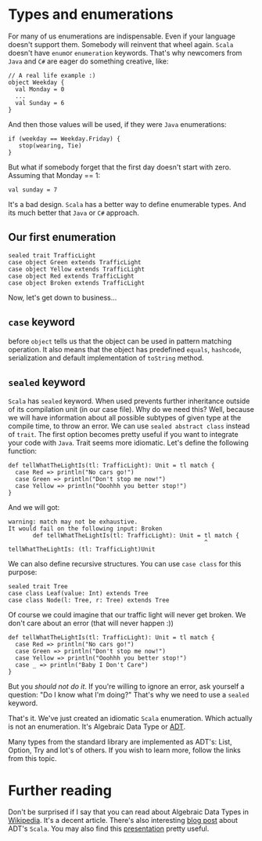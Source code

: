 Types and enumerations
======================

For many of us enumerations are indispensable. Even if your language doesn't
support them. Somebody will reinvent that wheel again. `Scala` doesn't have
`enum`or `enumeration` keywords. That's why newcomers from `Java` and `C#` are
eager do something creative, like:

    // A real life example :)
    object Weekday {
      val Monday = 0
      ...
      val Sunday = 6
    }

And then those values will be used, if they were `Java` enumerations:

    if (weekday == Weekday.Friday) {
       stop(wearing, Tie)
    }

But what if somebody forget that the first day doesn't start with zero.
Assuming that Monday == 1:

    val sunday = 7

It's a bad design. `Scala` has a better way to define enumerable types. And
its much better that `Java` or `C#` approach.


## Our first enumeration

    sealed trait TrafficLight
    case object Green extends TrafficLight
    case object Yellow extends TrafficLight
    case object Red extends TrafficLight
    case object Broken extends TrafficLight

Now, let's get down to business...

## `case` keyword
before `object` tells us that the object can be used in pattern matching
operation. It also means that the object has predefined `equals`, `hashcode`,
serialization and default implementation of `toString` method.

## `sealed` keyword
`Scala` has `sealed` keyword. When used prevents further inheritance outside
of its compilation unit (in our case file). Why do we need this? Well, because
we will have information about all possible subtypes of given type at the
compile time, to throw an error. We can use `sealed abstract class` instead of
`trait`. The first option becomes pretty useful if you want to integrate your
code with `Java`. Trait seems more idiomatic.
Let's define the following function:

    def tellWhatTheLightIs(tl: TrafficLight): Unit = tl match {
      case Red => println("No cars go!")
      case Green => println("Don't stop me now!")
      case Yellow => println("Ooohhh you better stop!")
    }

And we will got:

    warning: match may not be exhaustive.
    It would fail on the following input: Broken
           def tellWhatTheLightIs(tl: TrafficLight): Unit = tl match {
                                                            ^
    tellWhatTheLightIs: (tl: TrafficLight)Unit

We can also define recursive structures. You can use `case class` for this
purpose:

    sealed trait Tree
    case class Leaf(value: Int) extends Tree
    case class Node(l: Tree, r: Tree) extends Tree

Of course we could imagine that our traffic light will never get broken. We
don't care about an error (that will never happen :))

    def tellWhatTheLightIs(tl: TrafficLight): Unit = tl match {
      case Red => println("No cars go!")
      case Green => println("Don't stop me now!")
      case Yellow => println("Ooohhh you better stop!")
      case _ => println("Baby I Don't Care")
    }

But you *should not do it*. If you're willing to ignore an error, ask yourself
a question: "Do I know what I'm doing?" That's why we need to use a `sealed`
keyword.

That's it. We've just created an idiomatic `Scala` enumeration. Which actually
is not an enumeration. It's Algebraic Data Type or [ADT][adt-wiki].

Many types from the standard library are implemented as ADT's: List, Option,
Try and lot's of others. If you wish to learn more, follow the links from
this topic.

Further reading
===============
Don't be surprised if I say that you can read about Algebraic Data Types in
[Wikipedia][adt-wiki]. It's a decent article. There's also interesting
[blog post][scala-adt] about ADT's `Scala`. You may also find this
[presentation][scala-adt-2] pretty useful.

[adt-wiki]: https://en.wikipedia.org/wiki/Algebraic_data_type
[scala-adt]: https://gleichmann.wordpress.com/2011/01/30/functional-scala-algebraic-datatypes-enumerated-types/
[scala-adt-2]: http://tpolecat.github.io/presentations/algebraic_types.html#18

